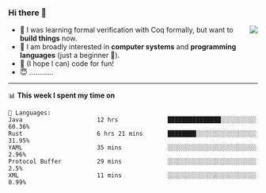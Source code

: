 ### Hi there 👋

<img align="right" src="https://github-readme-stats.vercel.app/api?username=xxchan&show_icons=true&icon_color=0366d6&text_color=24292e&bg_color=ffffff&hide_title=true" />


- 🤔 I was learning formal verification with Coq formally, but want to **build things** now.
- 😬 I am broadly interested in **computer systems** and **programming languages** (just a beginner 🥺).
- 🤩 (I hope I can) code for fun!
- 😇 …………


---





<!--START_SECTION:waka-->



📊 **This week I spent my time on** 

```text
💬 Languages: 
Java                     12 hrs              ███████████████░░░░░░░░░░   60.36% 
Rust                     6 hrs 21 mins       ████████░░░░░░░░░░░░░░░░░   31.95% 
YAML                     35 mins             ░░░░░░░░░░░░░░░░░░░░░░░░░   2.96% 
Protocol Buffer          29 mins             ░░░░░░░░░░░░░░░░░░░░░░░░░   2.5% 
XML                      11 mins             ░░░░░░░░░░░░░░░░░░░░░░░░░   0.99%

```


<!--END_SECTION:waka-->

<!--
**xxchan/xxchan** is a ✨ _special_ ✨ repository because its `README.md` (this file) appears on your GitHub profile.

Here are some ideas to get you started:

- 🔭 I’m currently working on ...
- 🌱 I’m currently learning ...
- 👯 I’m looking to collaborate on ...
- 🤔 I’m looking for help with ...
- 💬 Ask me about ...
- 📫 How to reach me: ...
- 😄 Pronouns: ...
- ⚡ Fun fact: ...
-->
